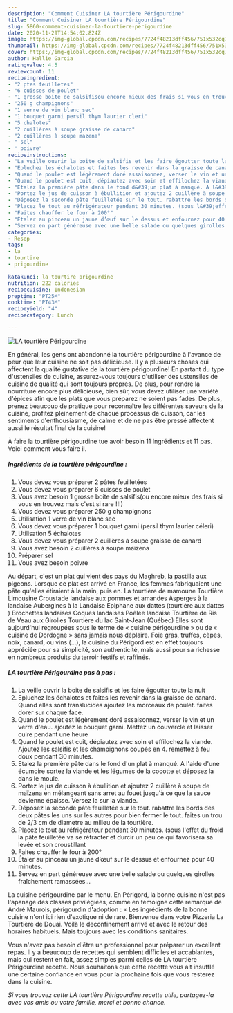 ```yaml
---
description: "Comment Cuisiner LA tourtière Périgourdine"
title: "Comment Cuisiner LA tourtière Périgourdine"
slug: 5860-comment-cuisiner-la-tourtiere-perigourdine
date: 2020-11-29T14:54:02.824Z
image: https://img-global.cpcdn.com/recipes/7724f48213dff456/751x532cq70/la-tourtiere-perigourdine-photo-principale-de-la-recette.jpg
thumbnail: https://img-global.cpcdn.com/recipes/7724f48213dff456/751x532cq70/la-tourtiere-perigourdine-photo-principale-de-la-recette.jpg
cover: https://img-global.cpcdn.com/recipes/7724f48213dff456/751x532cq70/la-tourtiere-perigourdine-photo-principale-de-la-recette.jpg
author: Hallie Garcia
ratingvalue: 4.5
reviewcount: 11
recipeingredient:
- "2 ptes feuilletes"
- "6 cuisses de poulet"
- "1 grosse boite de salsifisou encore mieux des frais si vous en trouvez mais cest si rare "
- "250 g champignons"
- "1 verre de vin blanc sec"
- "1 bouquet garni persil thym laurier cleri"
- "5 chalotes"
- "2 cuillères à soupe graisse de canard"
- "2 cuillères à soupe mazena"
- " sel"
- " poivre"
recipeinstructions:
- "La veille ouvrir la boite de salsifis et les faire égoutter toute la nuit"
- "Epluchez les échalotes et faites les revenir dans la graisse de canard. Quand elles sont translucides ajoutez les morceaux de poulet. faites dorer sur chaque face."
- "Quand le poulet est légèrement doré assaisonnez, verser le vin et un verre d&#39;eau. ajoutez le bouquet garni. Mettez un couvercle et laisser cuire pendant une heure"
- "Quand le poulet est cuit, dépiautez avec soin et effilochez la viande. Ajoutez les salsifis et les champignons coupés en 4. remettez à feu doux pendant 30 minutes."
- "Etalez la première pâte dans le fond d&#39;un plat à manqué. A l&#39;aide d&#39;une écumoire sortez la viande et les légumes de la cocotte et déposez la dans le moule."
- "Portez le jus de cuisson à ébullition et ajoutez 2 cuillère à soupe de maïzena en mélangeant sans arret au fouet jusqu&#39;à ce que la sauce devienne épaisse. Versez la sur la viande."
- "Déposez la seconde pâte feuilletée sur le tout. rabattre les bords des deux pâtes les uns sur les autres pour bien fermer le tout. faites un trou de 2/3 cm de diametre au milieu de la tourtière."
- "Placez le tout au réfrigérateur pendant 30 minutes. (sous l&#39;effet du froid la pâte feuilletée va se rétracter et durcir un peu ce qui favorisera sa levée et son croustillant"
- "Faites chauffer le four à 200°"
- "Étaler au pinceau un jaune d’œuf sur le dessus et enfournez pour 40 minutes."
- "Servez en part généreuse avec une belle salade ou quelques girolles fraîchement ramassées..."
categories:
- Resep
tags:
- la
- tourtire
- prigourdine

katakunci: la tourtire prigourdine 
nutrition: 222 calories
recipecuisine: Indonesian
preptime: "PT25M"
cooktime: "PT43M"
recipeyield: "4"
recipecategory: Lunch

---
```



![LA tourtière Périgourdine](https://img-global.cpcdn.com/recipes/7724f48213dff456/751x532cq70/la-tourtiere-perigourdine-photo-principale-de-la-recette.jpg)

En général, les gens ont abandonné la tourtière périgourdine à l'avance de peur que leur cuisine ne soit pas délicieuse. Il y a plusieurs choses qui affectent la qualité gustative de la tourtière périgourdine! En partant du type d'ustensiles de cuisine, assurez-vous toujours d'utiliser des ustensiles de cuisine de qualité qui sont toujours propres. De plus, pour rendre la nourriture encore plus délicieuse, bien sûr, vous devez utiliser une variété d'épices afin que les plats que vous préparez ne soient pas fades. De plus, prenez beaucoup de pratique pour reconnaître les différentes saveurs de la cuisine, profitez pleinement de chaque processus de cuisson, car les sentiments d'enthousiasme, de calme et de ne pas être pressé affectent aussi le résultat final de la cuisine!

<!--inarticleads1-->

À faire la tourtière périgourdine tue avoir besoin 11 Ingrédients et 11 pas. Voici comment vous faire il.

##### Ingrédients de la tourtière périgourdine :

1. Vous devez vous préparer 2 pâtes feuilletées
1. Vous devez vous préparer 6 cuisses de poulet
1. Vous avez besoin 1 grosse boite de salsifis(ou encore mieux des frais si vous en trouvez mais c&#39;est si rare !!!)
1. Vous devez vous préparer 250 g champignons
1. Utilisation 1 verre de vin blanc sec
1. Vous devez vous préparer 1 bouquet garni (persil thym laurier céleri)
1. Utilisation 5 échalotes
1. Vous devez vous préparer 2 cuillères à soupe graisse de canard
1. Vous avez besoin 2 cuillères à soupe maïzena
1. Préparer  sel
1. Vous avez besoin  poivre


Au départ, c&#39;est un plat qui vient des pays du Maghreb, la pastilla aux pigeons. Lorsque ce plat est arrivé en France, les femmes fabriquaient une pâte qu&#39;elles étiraient à la main, puis en. La tourtière de mamoune Tourtière Limousine Croustade landaise aux pommes et amandes Asperges à la landaise Aubergines à la Landaise Épiphane aux dattes (tourtière aux dattes ) Brochettes landaises Coques landaises Poêlée landaise Tourtière de Ris de Veau aux Girolles Tourtière du lac Saint-Jean (Québec) Elles sont aujourd&#39;hui regroupées sous le terme de « cuisine périgourdine » ou de « cuisine de Dordogne » sans jamais nous déplaire. Foie gras, truffes, cèpes, noix, canard, ou vins (…), la cuisine du Périgord est en effet toujours appréciée pour sa simplicité, son authenticité, mais aussi pour sa richesse en nombreux produits du terroir festifs et raffinés. 

<!--inarticleads2-->

##### LA tourtière Périgourdine pas à pas :

1. La veille ouvrir la boite de salsifis et les faire égoutter toute la nuit
1. Epluchez les échalotes et faites les revenir dans la graisse de canard. Quand elles sont translucides ajoutez les morceaux de poulet. faites dorer sur chaque face.
1. Quand le poulet est légèrement doré assaisonnez, verser le vin et un verre d&#39;eau. ajoutez le bouquet garni. Mettez un couvercle et laisser cuire pendant une heure
1. Quand le poulet est cuit, dépiautez avec soin et effilochez la viande. Ajoutez les salsifis et les champignons coupés en 4. remettez à feu doux pendant 30 minutes.
1. Etalez la première pâte dans le fond d&#39;un plat à manqué. A l&#39;aide d&#39;une écumoire sortez la viande et les légumes de la cocotte et déposez la dans le moule.
1. Portez le jus de cuisson à ébullition et ajoutez 2 cuillère à soupe de maïzena en mélangeant sans arret au fouet jusqu&#39;à ce que la sauce devienne épaisse. Versez la sur la viande.
1. Déposez la seconde pâte feuilletée sur le tout. rabattre les bords des deux pâtes les uns sur les autres pour bien fermer le tout. faites un trou de 2/3 cm de diametre au milieu de la tourtière.
1. Placez le tout au réfrigérateur pendant 30 minutes. (sous l&#39;effet du froid la pâte feuilletée va se rétracter et durcir un peu ce qui favorisera sa levée et son croustillant
1. Faites chauffer le four à 200°
1. Étaler au pinceau un jaune d’œuf sur le dessus et enfournez pour 40 minutes.
1. Servez en part généreuse avec une belle salade ou quelques girolles fraîchement ramassées...


La cuisine périgourdine par le menu. En Périgord, la bonne cuisine n&#39;est pas l&#39;apanage des classes privilégiées, comme en témoigne cette remarque de André Maurois, périgourdin d&#39;adoption : « Les ingrédients de la bonne cuisine n&#39;ont ici rien d&#39;exotique ni de rare. Bienvenue dans votre Pizzeria La Tourtière de Douai. Voilà le deconfinement arrivé et avec le retour des horaires habituels. Mais toujours avec les conditions sanitaires. 

<!--inarticleads1-->

<p>
Vous n'avez pas besoin d'être un professionnel pour préparer un excellent repas. Il y a beaucoup de recettes qui semblent difficiles et accablantes, mais qui restent en fait, assez simples parmi celles de LA tourtière Périgourdine recette. Nous souhaitons que cette recette vous ait insufflé une certaine confiance en vous pour la prochaine fois que vous resterez dans la cuisine.
</p>

<p>
<i>Si vous trouvez cette LA tourtière Périgourdine recette utile, partagez-la avec vos amis ou votre famille, merci et bonne chance.</i>
</p>
